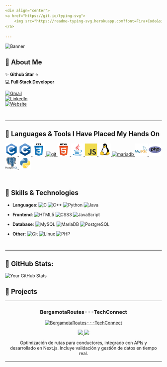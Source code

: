 ```yaml
---
<div align="center">
<a href="https://git.io/typing-svg">
    <img src="https://readme-typing-svg.herokuapp.com?font=Fira+Code&size=40&weight=700&duration=2000&pause=1000&color=8B0000&center=true&vCenter=true&width=435&lines=Hi+There!%F0%9F%91%8B;I%C2%B4m++CaesarCode+%F0%9F%92%BB" alt="Typing SVG" />
</a>

---
```

  
  <img src="https://github.com/ICaesarI/ICaesarI/blob/main/bannerProfile.gif?raw=true" alt="Banner" />
</div>

## 🔴 About Me

✨ **Github Star** ⭐  
💻 **Full Stack Developer**  


[![Gmail](https://img.shields.io/badge/Gmail-D14836?style=for-the-badge&logo=gmail&logoColor=white)](mailto:cesar.gonzalez.anayaDev@gmail.com)  
[![LinkedIn](https://img.shields.io/badge/LinkedIn-%230077B5.svg?style=for-the-badge&logo=linkedin&logoColor=white)](https://www.linkedin.com/in/cesar-gonzalez-anaya)  
[![Website](https://img.shields.io/badge/Website-000000?style=for-the-badge&logo=website&logoColor=white)](https://tu-sitio-web.com)  

</div>

<br>


---

## 🔴 Languages & Tools I Have Placed My Hands On 

<p align="left"> 
  <a href="https://www.cprogramming.com/" target="_blank" rel="noreferrer"> 
    <img src="https://raw.githubusercontent.com/devicons/devicon/master/icons/c/c-original.svg" alt="c" width="40" height="40"/> 
  </a> 
  <a href="https://www.w3schools.com/cpp/" target="_blank" rel="noreferrer"> 
    <img src="https://raw.githubusercontent.com/devicons/devicon/master/icons/cplusplus/cplusplus-original.svg" alt="cplusplus" width="40" height="40"/> 
  </a> 
  <a href="https://www.w3schools.com/css/" target="_blank" rel="noreferrer"> 
    <img src="https://raw.githubusercontent.com/devicons/devicon/master/icons/css3/css3-original-wordmark.svg" alt="css3" width="40" height="40"/> 
  </a> 
  <a href="https://git-scm.com/" target="_blank" rel="noreferrer"> 
    <img src="https://www.vectorlogo.zone/logos/git-scm/git-scm-icon.svg" alt="git" width="40" height="40"/> 
  </a> 
  <a href="https://www.w3.org/html/" target="_blank" rel="noreferrer"> 
    <img src="https://raw.githubusercontent.com/devicons/devicon/master/icons/html5/html5-original-wordmark.svg" alt="html5" width="40" height="40"/> 
  </a> 
  <a href="https://www.java.com" target="_blank" rel="noreferrer"> 
    <img src="https://raw.githubusercontent.com/devicons/devicon/master/icons/java/java-original.svg" alt="java" width="40" height="40"/> 
  </a> 
  <a href="https://developer.mozilla.org/en-US/docs/Web/JavaScript" target="_blank" rel="noreferrer"> 
    <img src="https://raw.githubusercontent.com/devicons/devicon/master/icons/javascript/javascript-original.svg" alt="javascript" width="40" height="40"/> 
  </a> 
  <a href="https://www.linux.org/" target="_blank" rel="noreferrer"> 
    <img src="https://raw.githubusercontent.com/devicons/devicon/master/icons/linux/linux-original.svg" alt="linux" width="40" height="40"/> 
  </a> 
  <a href="https://mariadb.org/" target="_blank" rel="noreferrer"> 
    <img src="https://www.vectorlogo.zone/logos/mariadb/mariadb-icon.svg" alt="mariadb" width="40" height="40"/> 
  </a> 
  <a href="https://www.mysql.com/" target="_blank" rel="noreferrer"> 
    <img src="https://raw.githubusercontent.com/devicons/devicon/master/icons/mysql/mysql-original-wordmark.svg" alt="mysql" width="40" height="40"/> 
  </a> 
  <a href="https://www.php.net" target="_blank" rel="noreferrer"> 
    <img src="https://raw.githubusercontent.com/devicons/devicon/master/icons/php/php-original.svg" alt="php" width="40" height="40"/> 
  </a> 
  <a href="https://www.postgresql.org" target="_blank" rel="noreferrer"> 
    <img src="https://raw.githubusercontent.com/devicons/devicon/master/icons/postgresql/postgresql-original-wordmark.svg" alt="postgresql" width="40" height="40"/> 
  </a> 
  <a href="https://www.python.org" target="_blank" rel="noreferrer"> 
    <img src="https://raw.githubusercontent.com/devicons/devicon/master/icons/python/python-original.svg" alt="python" width="40" height="40"/> 
  </a> 
</p>

<br>

## 🔴 Skills & Technologies 

- **Languages**: 
  ![C](https://img.shields.io/badge/-C-A8B9CC?style=flat&logo=c&logoColor=black) 
  ![C++](https://img.shields.io/badge/-C++-00599C?style=flat&logo=c%2B%2B&logoColor=white) 
  ![Python](https://img.shields.io/badge/-Python-3776AB?style=flat&logo=python&logoColor=white) 
  ![Java](https://img.shields.io/badge/-Java-007396?style=flat&logo=java&logoColor=white)
  
- **Frontend**: 
  ![HTML5](https://img.shields.io/badge/-HTML5-E34F26?style=flat&logo=html5&logoColor=white) 
  ![CSS3](https://img.shields.io/badge/-CSS3-1572B6?style=flat&logo=css3&logoColor=white) 
  ![JavaScript](https://img.shields.io/badge/-JavaScript-F7DF1E?style=flat&logo=javascript&logoColor=black)

- **Database**: 
  ![MySQL](https://img.shields.io/badge/-MySQL-4479A1?style=flat&logo=mysql&logoColor=white) 
  ![MariaDB](https://img.shields.io/badge/-MariaDB-003545?style=flat&logo=mariadb&logoColor=white) 
  ![PostgreSQL](https://img.shields.io/badge/-PostgreSQL-4169E1?style=flat&logo=postgresql&logoColor=white)

- **Other**: 
  ![Git](https://img.shields.io/badge/-Git-F05032?style=flat&logo=git&logoColor=white) 
  ![Linux](https://img.shields.io/badge/-Linux-FCC624?style=flat&logo=linux&logoColor=black) 
  ![PHP](https://img.shields.io/badge/-PHP-777BB4?style=flat&logo=php&logoColor=white)

<br>

---

## 🔴 GitHub Stats: 

![Your GitHub Stats](https://github-readme-stats.vercel.app/api?username=CaesarCode&show_icons=true&theme=radical)


## 🔴 Projects 
<table>
<tr>
<td width="50%">
<h3 align="center">BergamotaRoutes---TechConnect</h3>
<div align="center">
<a href="https://github.com/ICaesarI/BergamotaRoutes---TechConnect" target="_blank"><img src="ProyectsImg/BergamotaRoutes---TechConnect.png" width="400" alt="BergamotaRoutes---TechConnect"></a>
<p>
<a href="https://github.com/ICaesarI/BergamotaRoutes---TechConnect" target="_blank">
<img src="https://img.shields.io/badge/CÓDIGO-ff9?style=for-the-badge&logo=github&logoColor=black">
</a>
<a href="#" target="_blank">
<img src="https://img.shields.io/badge/-Demo-green?style=for-the-badge&color=fbfc40">
</a>
</p>
<p>Optimización de rutas para conductores, integrado con APIs y desarrollado en Next.js. Incluye validación y gestión de datos en tiempo real.</p>
</div>
</td>
</tr>
</table>

